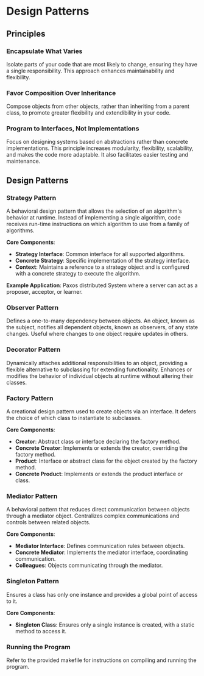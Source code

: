 # Design Patterns

## Principles

### Encapsulate What Varies

Isolate parts of your code that are most likely to change, ensuring they have a single responsibility. This approach enhances maintainability and flexibility.

### Favor Composition Over Inheritance

Compose objects from other objects, rather than inheriting from a parent class, to promote greater flexibility and extendibility in your code.

### Program to Interfaces, Not Implementations

Focus on designing systems based on abstractions rather than concrete implementations. This principle increases modularity, flexibility, scalability, and makes the code more adaptable. It also facilitates easier testing and maintenance.

## Design Patterns

### Strategy Pattern

A behavioral design pattern that allows the selection of an algorithm's behavior at runtime. Instead of implementing a single algorithm, code receives run-time instructions on which algorithm to use from a family of algorithms.

**Core Components**:

- **Strategy Interface**: Common interface for all supported algorithms.
- **Concrete Strategy**: Specific implementation of the strategy interface.
- **Context**: Maintains a reference to a strategy object and is configured with a concrete strategy to execute the algorithm.

**Example Application**: Paxos distributed System where a server can act as a proposer, acceptor, or learner.

### Observer Pattern

Defines a one-to-many dependency between objects. An object, known as the subject, notifies all dependent objects, known as observers, of any state changes. Useful where changes to one object require updates in others.

### Decorator Pattern

Dynamically attaches additional responsibilities to an object, providing a flexible alternative to subclassing for extending functionality. Enhances or modifies the behavior of individual objects at runtime without altering their classes.

### Factory Pattern

A creational design pattern used to create objects via an interface. It defers the choice of which class to instantiate to subclasses.

**Core Components**:

- **Creator**: Abstract class or interface declaring the factory method.
- **Concrete Creator**: Implements or extends the creator, overriding the factory method.
- **Product**: Interface or abstract class for the object created by the factory method.
- **Concrete Product**: Implements or extends the product interface or class.

### Mediator Pattern

A behavioral pattern that reduces direct communication between objects through a mediator object. Centralizes complex communications and controls between related objects.

**Core Components**:

- **Mediator Interface**: Defines communication rules between objects.
- **Concrete Mediator**: Implements the mediator interface, coordinating communication.
- **Colleagues**: Objects communicating through the mediator.

### Singleton Pattern

Ensures a class has only one instance and provides a global point of access to it.

**Core Components**:

- **Singleton Class**: Ensures only a single instance is created, with a static method to access it.

### Running the Program

Refer to the provided makefile for instructions on compiling and running the program.
